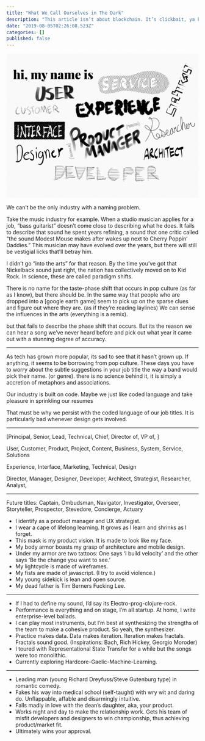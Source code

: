 ```yaml
---
title: "What We Call Ourselves in The Dark"
description: "This article isn’t about blockchain. It’s clickbait, ya knucklehead. Something about refrigerator magnet poetry"
date: "2019-08-05T02:26:08.523Z"
categories: []
published: false
---
```


![](./asset-1.png)

We can’t be the only industry with a naming problem. 

Take the music industry for example. When a studio musician applies for a job, “bass guitarist” doesn’t come close to describing what he does. It fails to describe that sound he spent years refining, a sound that one critic called “the sound Modest Mouse makes after wakes up next to Cherry Poppin’ Daddies.” This musician may have evolved over the years, but there will still be vestigial licks that’ll betray him. 

I didn’t go “into the arts” for that reason. By the time you’ve got that Nickelback sound just right, the nation has collectively moved on to Kid Rock. In science, these are called paradigm shifts. 

There is no name for the taste-phase shift that occurs in pop culture (as far as I know), but there should be. In the same way that people who are dropped into a \[google earth game\] seem to pick up on the sparse clues and figure out where they are. (as if they’re reading laylines) We can sense the influences in the arts (everything is a remix).

but that fails to describe the phase shift that occurs. But its the reason we can hear a song we’ve never heard before and pick out what year it came out with a stunning degree of accuracy.

---

As tech has grown more popular, its sad to see that it hasn’t grown up. If anything, it seems to be borrowing from pop culture. These days you have to worry about the subtle suggestions in your job title the way a band would pick their name. (or genre). there is no science behind it, it is simply a accretion of metaphors and associations.

  

Our industry is built on code. Maybe we just like coded language and take pleasure in sprinkling our resumes 

  

That must be why we persist with the coded language of our job titles. It is particularly bad whenever design gets involved. 

---

\[Principal, Senior, Lead, Technical, Chief, Director of, VP of, \]

User, Customer, Product, Project, Content, Business, System, Service, Solutions

Experience, Interface, Marketing, Technical, Design

Director, Manager, Designer, Developer, Architect, Strategist, Researcher, Analyst,

---

Future titles: Captain, Ombudsman, Navigator, Investigator, Overseer, Storyteller, Prospector, Stevedore, Concierge, Actuary

  

-   I identify as a product manager and UX strategist.
-   I wear a cape of lifelong learning. It grows as I learn and shrinks as I forget.
-   This mask is my product vision. It is made to look like my face. 
-   My body armor boasts my grasp of architecture and mobile design.
-   Under my armor are two tattoos: One says ‘I build velocity’ and the other says ‘Be the change you want to see.’
-   My lightcycle is made of wireframes.
-   My fists are made of javascript. (I try to avoid violence.)
-   My young sidekick is lean and open source.
-   My dead father is Tim Berners Fucking Lee.

---

-   If I had to define my sound, I’d say its Electro-prog-clojure-rock.
-   Performance is everything and on stage, I’m all startup. At home, I write enterprise-level ballads. 
-   I can play most instruments, but I’m best at synthesizing the strengths of the team to make a cohesive product. So yeah, the synthesizer.
-   Practice makes data. Data makes iteration. Iteration makes fractals. Fractals sound good. (Inspirations: Bach, Rich Hickey, Georgio Moroder)
-   I toured with Representational State Transfer for a while but the songs were too monolithic.
-   Currently exploring Hardcore-Gaelic-Machine-Learning.

---

-   Leading man (young Richard Dreyfuss/Steve Gutenburg type) in romantic comedy.
-   Fakes his way into medical school (self-taught) with wry wit and daring do. Unflappable, affable and disarmingly intuitive. 
-   Falls madly in love with the dean’s daughter, aka, your product. 
-   Works night and day to make the relationship work. Gets his team of misfit developers and designers to win championship, thus achieving product/market fit. 
-   Ultimately wins your approval.
